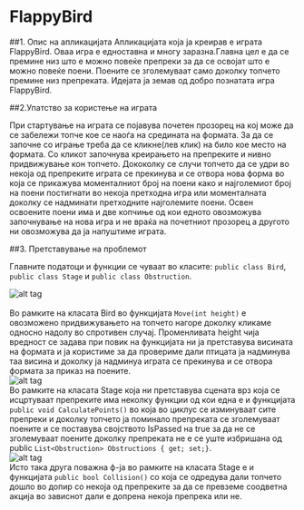 # FlappyBird

##1. Опис на апликацијата
Апликацијата која ја креирав е играта FlappyBird. Оваа игра е едноставна и многу заразна.Главна цел е да се премине низ што е можно повеќе препреки за да се освојат што е можно повеќе поени. Поените се зголемуваат само доколку топчето премине низ препреката. Идејата ја земав од добро познатата игра FlappyBird.
 

##2.Упатство за користење на играта

При стартување на играта се појавува почетен прозорец на кој може да се забележи топче кое се наоѓа на средината на формата. За да се започне со играње треба да се кликне(лев клик) на било кое место на формата. Со кликот започнува креирањето на препреките и нивно придвижување кон топчето. Дококолку се случи топчето да се удри во некоја од препреките играта се прекинува и се отвора нова форма во која се прикажува моменталниот број на поени како и најголемиот број на  поени постигнати во некоја претходна игра или моменталната доколку се надминати претходните најголемите поени. Освен освоените поени има и две копчиње од кои едното овозможува започнување на нова игра и не враќа на почетниот прозорец а другото ни овозможува да ја напуштиме играта.  	
	
	
##3. Претставување на проблемот

Главните податоци и функции се чуваат во класите: ```public class Bird```, ```public class Stage``` и ```public class Obstruction```.

![alt tag](https://github.com/vstojkovski/FlappyBird/blob/master/Screenshot_1.png, "Slika 1")	
<br/>
Во рамките на класата Bird во функцијата ```Move(int height)``` е овозможено придвижувањето на топчето нагоре доколку кликаме односно надолу во спротивен случај. Променливата height чија вредност се задава при повик на функцијата ни ја претставува висината на формата и ја користиме за да провериме дали птицата ја надминува таа висина и доколку ја надминуа играта се прекинува и се отвора формата за приказ на поените.
<br/>
![alt tag](http://prnt.sc/b43t15)
<br/>
Во рамките на класата Stage која ни претставува сцената врз која се исцртуваат препреките има неколку функции од кои една е и функцијата ```public void CalculatePoints()``` во која во циклус се изминуваат сите препреки и доколку топчето ја поминало препреката се зголемуваат поените и се поставува својството IsPassed на true за да не се зголемуваат поените доколку препреката не е се уште избришана од public ```List<Obstruction> Obstructions { get; set;}```.
<br/>
![alt tag](http://prnt.sc/b43t2a)
<br/>
Исто така друга поважна ф-ја во рамките на класата Stage е и функцијата ```public bool Collision()``` со која се одредува дали топчето дошло во допир со некоја од препреките за да се превземе соодветна акција во зависнот дали е допрена некоја препрека или не.
	
	
